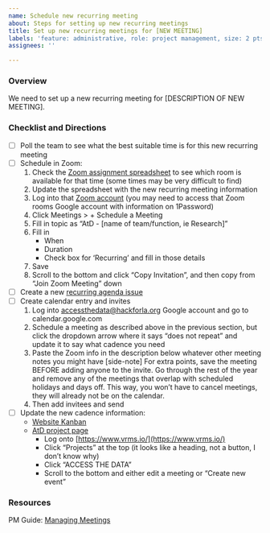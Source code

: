 ```yaml
---
name: Schedule new recurring meeting
about: Steps for setting up new recurring meetings
title: Set up new recurring meetings for [NEW MEETING]
labels: 'feature: administrative, role: project management, size: 2 pts'
assignees: ''

---
```


### Overview
We need to set up a new recurring meeting for [DESCRIPTION OF NEW MEETING].

### Checklist and Directions
- [ ] Poll the team to see what the best suitable time is for this new recurring meeting
- [ ] Schedule in Zoom:
   1. Check the [Zoom assignment spreadsheet](https://docs.google.com/spreadsheets/d/15P3MYyNQ7Xn0pqdrTynDDipjrLl5LCN9xHVLhk9SWa8/edit#gid=1276874845) to see which room is available for that time (some times may be very difficult to find)
   1. Update the spreadsheet with the new recurring meeting information
   1. Log into that [Zoom account](https://zoom.us/) (you may need to access that Zoom rooms Google account with information on 1Password)
   1. Click Meetings > + Schedule a Meeting
   1. Fill in topic as “AtD - [name of team/function, ie Research]”
   1. Fill in
      - When
      - Duration
      - Check box for ‘Recurring’ and fill in those details
   1. Save
   1. Scroll to the bottom and click “Copy Invitation”, and then copy from “Join Zoom Meeting” down
- [ ] Create a new [recurring agenda issue](https://github.com/hackforla/access-the-data/issues/new?assignees=&labels=feature%3A+agenda&template=recurring-meeting-template.md&title=%5BYEAR%5D+%5BNAME+OF+MEETINGS%5D+Agenda)
- [ ] Create calendar entry and invites
   1. Log into accessthedata@hackforla.org Google account and go to calendar.google.com
   1. Schedule a meeting as described above in the previous section, but click the dropdown arrow where it says “does not repeat” and update it to say what cadence you need
   1. Paste the Zoom info in the description below whatever other meeting notes you might have
[side-note] For extra points, save the meeting BEFORE adding anyone to the invite.  Go through the rest of the year and remove any of the meetings that overlap with scheduled holidays and days off. 
 This way, you won’t have to cancel meetings, they will already not be on the calendar.
   1. Then add invitees and send
- [ ] Update the new cadence information:
   - [Website Kanban](https://github.com/hackforla/access-the-data/projects/6#card-87924415)
   - [AtD project page](https://www.hackforla.org/projects/access-the-data)
      - Log onto [https://www.vrms.io/](https://www.vrms.io/)
      - Click “Projects” at the top (it looks like a heading, not a button, I don’t know why)
      - Click “ACCESS THE DATA”
      - Scroll to the bottom and either edit a meeting or “Create new event”

### Resources
PM Guide: [Managing Meetings](https://github.com/hackforla/access-the-data/wiki/PM-Guide#13-managing-meetings)
